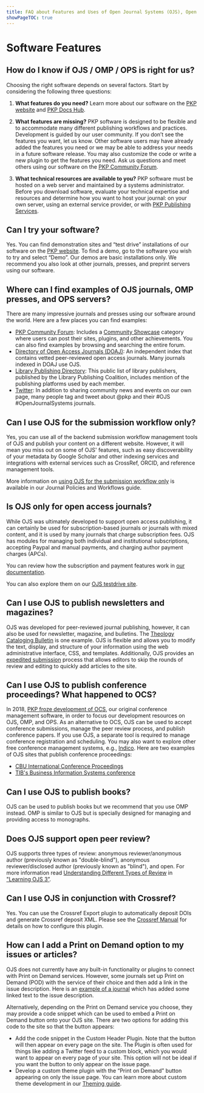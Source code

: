 ```yaml
---
title: FAQ about Features and Uses of Open Journal Systems (OJS), Open Monograph Press (OMP), and Open Preprint Systems (OPS)
showPageTOC: true
---
```


# Software Features

## How do I know if OJS / OMP / OPS is right for us?

Choosing the right software depends on several factors. Start by considering the following three questions:

1. **What features do you need?** Learn more about our software on the [PKP website](https://pkp.sfu.ca/) and [PKP Docs Hub](https://docs.pkp.sfu.ca/).

2. **What features are missing?** PKP software is designed to be flexible and to accommodate many different publishing workflows and practices. Development is guided by our user community. If you don’t see the features you want, let us know. Other software users may have already added the features you need or we may be able to address your needs in a future software release. You may also customize the code or write a new plugin to get the features you need. Ask us questions and meet others using our software on the [PKP Community Forum](https://forum.pkp.sfu.ca/).

3. **What technical resources are available to you?** PKP software must be hosted on a web server and maintained by a systems administrator. Before you download software, evaluate your technical expertise and resources and determine how you want to host your journal: on your own server, using an external service provider, or with [PKP Publishing Services](https://pkpservices.sfu.ca/).

## Can I try your software?

Yes. You can find demonstration sites and “test drive” installations of our software on the [PKP website](https://pkp.sfu.ca/). To find a demo, go to the software you wish to try and select “Demo”. Our demos are basic installations only. We recommend you also look at other journals, presses, and preprint servers using our software.

## Where can I find examples of OJS journals, OMP presses, and OPS servers?

There are many impressive journals and presses using our software around the world. Here are a few places you can find examples:

* [PKP Community Forum](https://forum.pkp.sfu.ca/): Includes a [Community Showcase](https://forum.pkp.sfu.ca/c/community-showcase/7) category where users can post their sites, plugins, and other achievements. You can also find examples by browsing and searching the entire forum.
* [Directory of Open Access Journals (DOAJ)](https://doaj.org/): An independent index that contains vetted peer-reviewed open access journals. Many journals indexed in DOAJ use OJS.
* [Library Publishing Directory](https://librarypublishing.org/lp-directory/): This public list of library publishers, published by the Library Publishing Coalition, includes mention of the publishing platforms used by each member.
* [Twitter](https://twitter.com/pkp): In addition to sharing community news and events on our own page, many people tag and tweet about @pkp and their #OJS #OpenJournalSystems journals.

## Can I use OJS for the submission workflow only?

Yes, you can use all of the backend submission workflow management tools of OJS and publish your content on a different website.  However, it will mean you miss out on some of OJS' features, such as easy discoverability of your metadata by Google Scholar and other indexing services and integrations with external services such as CrossRef, ORCID, and reference management tools.

More information on [using OJS for the submission workflow only](https://docs.pkp.sfu.ca/journal-policies-workflows/en/alternative-uses#using-ojs-for-submission-workflow-only) is available in our Journal Policies and Workflows guide.

## Is OJS only for open access journals?

While OJS was ultimately developed to support open access publishing, it can certainly be used for subscription-based journals or journals with mixed content, and it is used by many journals that charge subscription fees. OJS has modules for managing both individual and institutional subscriptions, accepting Paypal and manual payments, and charging author payment charges (APCs).

You can review how the subscription and payment features work in [our documentation](https://docs.pkp.sfu.ca/learning-ojs/en/subscriptions).

You can also explore them on our [OJS testdrive site](https://pkp.sfu.ca/ojs/ojs_demo/).

## Can I use OJS to publish newsletters and magazines?

OJS was developed for peer-reviewed journal publishing, however, it can also be used for newsletter, magazine, and bulletins. The [Theology Cataloging Bulletin](https://serials.atla.com/tcb/index) is one example. OJS is flexible and allows you to modify the text, display, and structure of your information using the web administrative interface, CSS, and templates. Additionally, OJS provides an [expedited submission](https://docs.pkp.sfu.ca/learning-ojs/en/tools#quick-submit-plugin) process that allows editors to skip the rounds of review and editing to quickly add articles to the site.

## Can I use OJS to publish conference proceedings? What happened to OCS?

In 2018, [PKP froze development of OCS](https://pkp.sfu.ca/2018/05/04/ocs-update/), our original conference management software, in order to focus our development resources on OJS, OMP, and OPS. As an alternative to OCS, OJS can be used to accept conference submissions, manage the peer review process, and publish conference papers. If you use OJS, a separate tool is required to manage conference registration and scheduling. You may also want to explore other free conference management systems, e.g., [Indico](https://getindico.io/). Here are two examples of OJS sites that publish conference proceedings:
* [CBU International Conference Proceedings](https://ojs.journals.cz/index.php/CBUIC/index)
* [TIB's Business Information Systems conference](https://www.tib-op.org/ojs/index.php/bis/issue/view/2)  

## Can I use OJS to publish books?

OJS can be used to publish books but we recommend that you use OMP instead. OMP is similar to OJS but is specially designed for managing and providing access to monographs.

## Does OJS support open peer review?

OJS supports three types of review: anonymous reviewer/anonymous author (previously known as "double-blind"), anonymous reviewer/disclosed author (previously known as "blind"), and open. For more information read [Understanding Different Types of Review](/learning-ojs/en/editorial-workflow#understanding-different-types-of-review) in ["Learning OJS 3”](https://docs.pkp.sfu.ca/learning-ojs/).

## Can I use OJS in conjunction with Crossref?

Yes. You can use the Crossref Export plugin to automatically deposit DOIs and generate Crossref deposit XML. Please see the [Crossref Manual](https://docs.pkp.sfu.ca/crossref-ojs-manual/en/) for details on how to configure this plugin.

## How can I add a Print on Demand option to my issues or articles?

OJS does not currently have any built-in functionality or plugins to connect with Print on Demand services. However, some journals set up Print on Demand (POD) with the service of their choice and then add a link in the issue description. Here is an [example of a journal](https://babylonia.online/index.php/babylonia/issue/view/14) which has added some linked text to the issue description.

Alternatively, depending on the Print on Demand service you choose, they may provide a code snippet which can be used to embed a Print on Demand button onto your OJS site. There are two options for adding this code to the site so that the button appears:  

* Add the code snippet in the Custom Header Plugin. Note that the button will then appear on every page on the site. The Plugin is often used for things like adding a Twitter feed to a custom block, which you would want to appear on every page of your site. This option will not be ideal if you want the button to only appear on the issue page.  
* Develop a custom theme plugin with the “Print on Demand” button appearing on only the issue page. You can learn more about custom theme development in our [Theming guide](https://docs.pkp.sfu.ca/pkp-theming-guide/).
